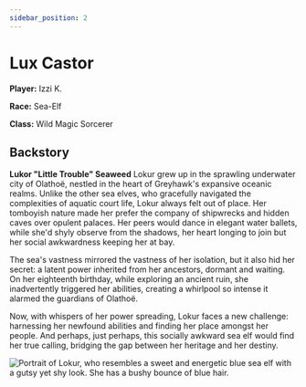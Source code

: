 ```yaml
---
sidebar_position: 2
---
```


# Lux Castor

**Player:** Izzi K.

**Race:** Sea-Elf

**Class:** Wild Magic Sorcerer

## Backstory

**Lukor "Little Trouble" Seaweed** Lokur grew up in the sprawling underwater city of Olathoë, nestled in the heart of Greyhawk's expansive oceanic realms. Unlike the other sea elves, who gracefully navigated the complexities of aquatic court life, Lokur always felt out of place. Her tomboyish nature made her prefer the company of shipwrecks and hidden caves over opulent palaces. Her peers would dance in elegant water ballets, while she'd shyly observe from the shadows, her heart longing to join but her social awkwardness keeping her at bay.

The sea's vastness mirrored the vastness of her isolation, but it also hid her secret: a latent power inherited from her ancestors, dormant and waiting. On her eighteenth birthday, while exploring an ancient ruin, she inadvertently triggered her abilities, creating a whirlpool so intense it alarmed the guardians of Olathoë.

Now, with whispers of her power spreading, Lokur faces a new challenge: harnessing her newfound abilities and finding her place amongst her people. And perhaps, just perhaps, this socially awkward sea elf would find her true calling, bridging the gap between her heritage and her destiny.

![Portrait of Lokur, who resembles a sweet and energetic blue sea elf with a gutsy yet shy look. She has a bushy bounce of blue hair.](/img/characters/lux.png)

